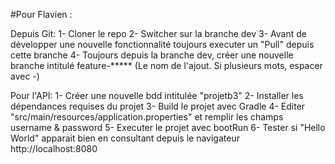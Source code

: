 #Pour Flavien :

Depuis Git:
1- Cloner le repo 
2- Switcher sur la branche dev
3- Avant de développer une nouvelle fonctionnalité toujours executer un "Pull" depuis cette branche
4- Toujours depuis la branche dev, créer une nouvelle branche intitulé feature-***** (Le nom de l'ajout. Si plusieurs mots, espacer avec -)

Pour l'API:
1- Créer une nouvelle bdd intitulée "projetb3"
2- Installer les dépendances requises du projet
3- Build le projet avec Gradle 
4- Editer "src/main/resources/application.properties" et remplir les champs username & password 
5- Executer le projet avec bootRun
6- Tester si "Hello World" apparait bien en consultant depuis le navigateur http://localhost:8080

